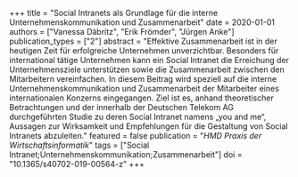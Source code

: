 +++
title = "Social Intranets als Grundlage für die interne Unternehmenskommunikation und Zusammenarbeit"
date = 2020-01-01
authors = ["Vanessa Däbritz", "Erik Frömder", "Jürgen Anke"]
publication_types = ["2"]
abstract = "Effektive Zusammenarbeit ist in der heutigen Zeit für erfolgreiche Unternehmen unverzichtbar. Besonders für international tätige Unternehmen kann ein Social Intranet die Erreichung der Unternehmensziele unterstützen sowie die Zusammenarbeit zwischen den Mitarbeitern vereinfachen. In diesem Beitrag wird speziell auf die interne Unternehmenskommunikation und Zusammenarbeit der Mitarbeiter eines internationalen Konzerns eingegangen. Ziel ist es, anhand theoretischer Betrachtungen und der innerhalb der Deutschen Telekom AG durchgeführten Studie zu deren Social Intranet namens „you and me“, Aussagen zur Wirksamkeit und Empfehlungen für die Gestaltung von Social Intranets abzuleiten."
featured = false
publication = "*HMD Praxis der Wirtschaftsinformatik*"
tags = ["Social Intranet;Unternehmenskommunikation;Zusammenarbeit"]
doi = "10.1365/s40702-019-00564-z"
+++

